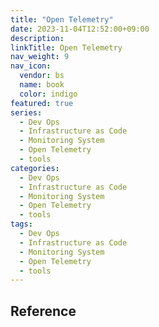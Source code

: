 ```yaml
---
title: "Open Telemetry"
date: 2023-11-04T12:52:00+09:00
description:
linkTitle: Open Telemetry
nav_weight: 9
nav_icon:
  vendor: bs
  name: book
  color: indigo
featured: true
series:
  - Dev Ops
  - Infrastructure as Code
  - Monitoring System
  - Open Telemetry
  - tools
categories:
  - Dev Ops
  - Infrastructure as Code
  - Monitoring System
  - Open Telemetry
  - tools
tags:
  - Dev Ops
  - Infrastructure as Code
  - Monitoring System
  - Open Telemetry
  - tools
---
```


## Reference
